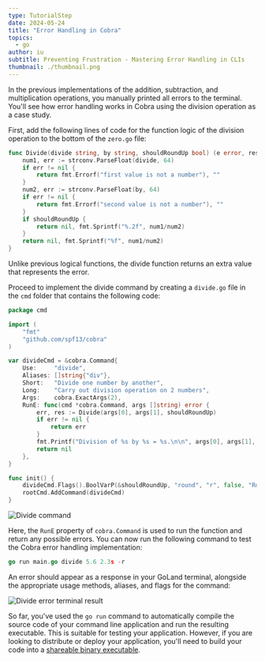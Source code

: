 ```yaml
---
type: TutorialStep
date: 2024-05-24
title: "Error Handling in Cobra"
topics:
  - go
author: iu
subtitle: Preventing Frustration - Mastering Error Handling in CLIs
thumbnail: ./thumbnail.png
---
```


In the previous implementations of the addition, subtraction, and multiplication operations, you manually printed all errors to the terminal. You'll see how error handling works in Cobra using the division operation as a case study.

First, add the following lines of code for the function logic of the division operation to the bottom of the `zero.go` file:

```go
func Divide(divide string, by string, shouldRoundUp bool) (e error, result string) {
    num1, err := strconv.ParseFloat(divide, 64)
    if err != nil {
        return fmt.Errorf("first value is not a number"), ""
    }
    num2, err := strconv.ParseFloat(by, 64)
    if err != nil {
        return fmt.Errorf("second value is not a number"), ""
    }
    if shouldRoundUp {
        return nil, fmt.Sprintf("%.2f", num1/num2)
    }
    return nil, fmt.Sprintf("%f", num1/num2)
}
```

Unlike previous logical functions, the divide function returns an extra value that represents the error.

Proceed to implement the divide command by creating a `divide.go` file in the `cmd` folder that contains the following code:

```go
package cmd

import (
    "fmt"
    "github.com/spf13/cobra"
)

var divideCmd = &cobra.Command{
    Use:     "divide",
    Aliases: []string{"div"},
    Short:   "Divide one number by another",
    Long:    "Carry out division operation on 2 numbers",
    Args:    cobra.ExactArgs(2),
    RunE: func(cmd *cobra.Command, args []string) error {
        err, res := Divide(args[0], args[1], shouldRoundUp)
        if err != nil {
            return err
        }
        fmt.Printf("Division of %s by %s = %s.\n\n", args[0], args[1], res)
        return nil
    },
}

func init() {
    divideCmd.Flags().BoolVarP(&shouldRoundUp, "round", "r", false, "Round results up to 2 decimal places")
    rootCmd.AddCommand(divideCmd)
}
```

![Divide command](https://i.imgur.com/Tar5SRF.png)

Here, the `RunE` property of `cobra.Command` is used to run the function and return any possible errors. You can now run the following command to test the Cobra error handling implementation:

```go
go run main.go divide 5.6 2.3s -r
```

An error should appear as a response in your GoLand terminal, alongside the appropriate usage methods, aliases, and flags for the command:

![Divide error terminal result](https://i.imgur.com/zG6z1Rw.png)

So far, you've used the `go run` command to automatically compile the source code of your command line application and run the resulting executable. This is suitable for testing your application. However, if you are looking to distribute or deploy your application, you'll need to build your code into a [shareable binary executable](https://en.wikipedia.org/wiki/Executable).
